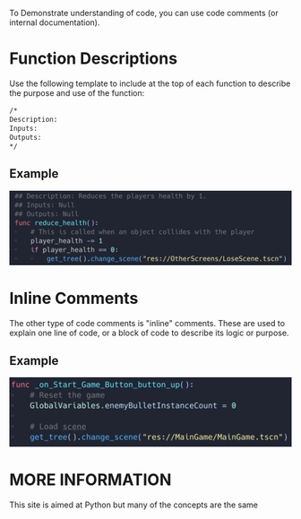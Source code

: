 To Demonstrate understanding of code, you can use code comments (or internal documentation).

# Function Descriptions

Use the following template to include at the top of each function to describe the purpose and use of the function:

```gdscript
/*
Description:
Inputs:
Outputs:
*/
```

## Example

![commentsFunction](ISD/2%20-%20Digital%20Applications/_topics/theory/images/commentsFunction.png)

# Inline Comments

The other type of code comments is "inline" comments. These are used to explain one line of code, or a block of code to describe its logic or purpose. 

## Example

![commentsInline](ISD/2%20-%20Digital%20Applications/_topics/theory/images/commentsInline.png)


# MORE INFORMATION

This site is aimed at Python but many of the concepts are the same

